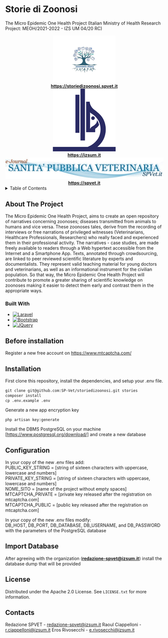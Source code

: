# Storie di Zoonosi
The Micro Epidemic One Health Project (Italian Ministry of Health Research Project: MEOH/2021-2022 - IZS UM 04/20 RC)

<div align="center">
  <a href="https://storiedizoonosi.spvet.it/">
    <img src="public/images/logo_zoonosi.png" alt="LOGO Storie di zoonosi" width="200"><br>
    <b>https://storiedizoonosi.spvet.it</b>
  </a>
</div>
<div align="center">
    <a href="https://izsum.it/">
        <img src="public/images/logo_izsum_transp.png" alt="LOGO IZSUM" width="200"><br>
        <b>https://izsum.it</b>
    </a><br>
    <a href="https://spvet.it/">
        <img src="public/images/spvet_header.jpg" alt="LOGO SPVET.it"><br>
        <b>https://spvet.it</b>
    </a>
</div>

<details>
  <summary>Table of Contents</summary>
  <ol>
    <li>
      <a href="#about-the-project">About The Project</a>
      <ul>
      <li><a href="#built-with">Built With</a></li>
      </ul>
    </li>
    <li>
      <a href="#before-installation">Before Installation</a>
    </li>
    <li><a href="#installation">Installation</a></li>
    <li><a href="#configuration">Configuration</a></li>
    <li><a href="#import-database">Import Database</a></li>
    <li><a href="#license">License</a></li>
    <li><a href="#contacts">Contacts</a></li>
  </ol>
</details>

## About The Project
The Micro Epidemic One Health Project, aims to create an open repository of narratives concerning zoonoses; diseases transmitted from animals to humans and vice versa. These zoonoses tales, derive from the recording of interviews or free narrations of privileged witnesses (Veterinarians, Healthcare Professionals, Researchers) who really faced and experienced them in their professional activity. The narratives - case studies, are made freely available to readers through a Web hypertext accessible from the Internet and a Smartphone App. Texts, annotated through crowdsourcing, are linked to peer reviewed scientific literature by experts and documentalists. They represent valid teaching material for young doctors and veterinarians, as well as an informational instrument for the civilian population. So that way, the Micro Epidemic One Health Project will contribute to promote a greater sharing of scientific knowledge on zoonoses making it easier to detect them early and contrast them in the appropriate ways.

### Built With
* [![Laravel][Laravel.com]][Laravel-url]
* [![Bootstrap][Bootstrap.com]][Bootstrap-url]
* [![JQuery][JQuery.com]][JQuery-url]

## Before installation
Register a new free account on https://www.mtcaptcha.com/ 

## Installation
First clone this repository, install the dependencies, and setup your .env file.

```
git clone git@github.com:SP-Vet/storiedizoonosi.git stories
composer install
cp .env.example .env
```

Generate a new app encryption key

```
php artisan key:generate
```

Install the DBMS PostgreSQL on your machine [https://www.postgresql.org/download/]
and create a new database

## Configuration
In your copy of the new .env files add:<br>
PUBLIC_KEY_STRING = [string of sixteen characters with uppercase, lowercase and numbers]<br>
PRIVATE_KEY_STRING = [string of sixteen characters with uppercase, lowercase and numbers]<br>
NOME_SITO = [name of the project without empty spaces]<br>
MTCAPTCHA_PRIVATE = [private key released after the registration on mtcaptcha.com]<br>
MTCAPTCHA_PUBLIC = [public key released after the registration on mtcaptcha.com]<br>

In your copy of the new .env files modify:<br>
DB_HOST, DB_PORT, DB_DATABASE, DB_USERNAME, and DB_PASSWORD with the parameters of the PostgreSQL database

## Import Database
After agreeing with the organization (**redazione-spvet@izsum.it**) install the database dump that will be provided

## License
Distributed under the Apache 2.0 License. See `LICENSE.txt` for more information.

## Contacts
Redazione SPVET - redazione-spvet@izsum.it
Raoul Ciappelloni - r.ciappelloni@izsum.it
Eros Rivosecchi - e.rivosecchi@izsum.it


<!-- MARKDOWN LINKS & IMAGES -->
<!-- https://www.markdownguide.org/basic-syntax/#reference-style-links -->
[contributors-shield]: https://img.shields.io/github/contributors/othneildrew/Best-README-Template.svg?style=for-the-badge
[contributors-url]: https://github.com/othneildrew/Best-README-Template/graphs/contributors
[forks-shield]: https://img.shields.io/github/forks/othneildrew/Best-README-Template.svg?style=for-the-badge
[forks-url]: https://github.com/othneildrew/Best-README-Template/network/members
[stars-shield]: https://img.shields.io/github/stars/othneildrew/Best-README-Template.svg?style=for-the-badge
[stars-url]: https://github.com/othneildrew/Best-README-Template/stargazers
[issues-shield]: https://img.shields.io/github/issues/othneildrew/Best-README-Template.svg?style=for-the-badge
[issues-url]: https://github.com/othneildrew/Best-README-Template/issues
[license-shield]: https://img.shields.io/github/license/othneildrew/Best-README-Template.svg?style=for-the-badge
[license-url]: https://github.com/othneildrew/Best-README-Template/blob/master/LICENSE.txt
[linkedin-shield]: https://img.shields.io/badge/-LinkedIn-black.svg?style=for-the-badge&logo=linkedin&colorB=555
[linkedin-url]: https://linkedin.com/in/othneildrew
[product-screenshot]: images/screenshot.png
[Next.js]: https://img.shields.io/badge/next.js-000000?style=for-the-badge&logo=nextdotjs&logoColor=white
[Next-url]: https://nextjs.org/
[React.js]: https://img.shields.io/badge/React-20232A?style=for-the-badge&logo=react&logoColor=61DAFB
[React-url]: https://reactjs.org/
[Vue.js]: https://img.shields.io/badge/Vue.js-35495E?style=for-the-badge&logo=vuedotjs&logoColor=4FC08D
[Vue-url]: https://vuejs.org/
[Angular.io]: https://img.shields.io/badge/Angular-DD0031?style=for-the-badge&logo=angular&logoColor=white
[Angular-url]: https://angular.io/
[Svelte.dev]: https://img.shields.io/badge/Svelte-4A4A55?style=for-the-badge&logo=svelte&logoColor=FF3E00
[Svelte-url]: https://svelte.dev/
[Laravel.com]: https://img.shields.io/badge/Laravel-FF2D20?style=for-the-badge&logo=laravel&logoColor=white
[Laravel-url]: https://laravel.com
[Bootstrap.com]: https://img.shields.io/badge/Bootstrap-563D7C?style=for-the-badge&logo=bootstrap&logoColor=white
[Bootstrap-url]: https://getbootstrap.com
[JQuery.com]: https://img.shields.io/badge/jQuery-0769AD?style=for-the-badge&logo=jquery&logoColor=white
[JQuery-url]: https://jquery.com 